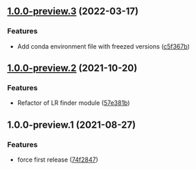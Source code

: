 ## [1.0.0-preview.3](https://github.com/Vlipper/trainkit/compare/v1.0.0-preview.2...v1.0.0-preview.3) (2022-03-17)


### Features

* Add conda environment file with freezed versions ([c5f367b](https://github.com/Vlipper/trainkit/commit/c5f367b46d163f14dd3addb7647c357827f8e42e))

## [1.0.0-preview.2](https://github.com/Vlipper/trainkit/compare/v1.0.0-preview.1...v1.0.0-preview.2) (2021-10-20)


### Features

* Refactor of LR finder module ([57e381b](https://github.com/Vlipper/trainkit/commit/57e381b186fb3f2b8c9442865fe5ee416a20ce8e))

## 1.0.0-preview.1 (2021-08-27)


### Features

* force first release ([74f2847](https://github.com/Vlipper/trainkit/commit/74f284798af55ed3ed41b1b8b35912c6c480dd6e))
